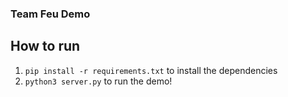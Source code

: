 ### Team Feu Demo

## How to run

1. ```pip install -r requirements.txt``` to install the dependencies
2. ```python3 server.py``` to run the demo!

